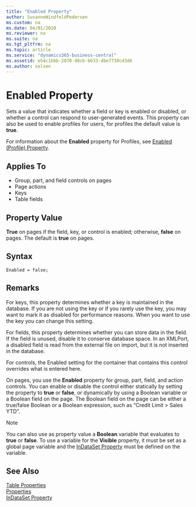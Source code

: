 ```yaml
---
title: "Enabled Property"
author: SusanneWindfeldPedersen
ms.custom: na
ms.date: 04/01/2020
ms.reviewer: na
ms.suite: na
ms.tgt_pltfrm: na
ms.topic: article
ms.service: "dynamics365-business-central"
ms.assetid: e54c1bbb-2070-40cb-b633-4be7738cd3d6
ms.author: solsen
---
```


# Enabled Property
Sets a value that indicates whether a field or key is enabled or disabled, or whether a control can respond to user-generated events. This property can also be used to enable profiles for users, for profiles the default value is **true**.

For information about the **Enabled** property for Profiles, see [Enabled (Profile) Property](devenv-enabled-profile-property.md).

## Applies To  

- Group, part, and field controls on pages  
- Page actions  
- Keys  
- Table fields  

## Property Value  
 **True** on pages if the field, key, or control is enabled; otherwise, **false** on pages. The default is **true** on pages.  

## Syntax
```
Enabled = false;
```

## Remarks  
 For keys, this property determines whether a key is maintained in the database. If you are not using the key or if you rarely use the key, you may want to mark it as disabled for performance reasons. When you want to use the key you can change this setting.  

 For fields, this property determines whether you can store data in the field. If the field is unused, disable it to conserve database space. In an XMLPort, a disabled field is read from the external file on import, but it is not inserted in the database.  

 For controls, the Enabled setting for the container that contains this control overrides what is entered here.  

 On pages, you use the **Enabled** property for group, part, field, and action controls. You can enable or disable the control either statically by setting the property to **true** or **false**, or dynamically by using a Boolean variable or a Boolean field on the page. The Boolean field on the page can be either a true/false Boolean or a Boolean expression, such as “Credit Limit > Sales YTD”.  

> [!NOTE]  
>  You can also use as property value a **Boolean** variable that evaluates to **true** or **false**. To use a variable for the **Visible** property, it must be set as a global page variable and the [InDataSet Property](devenv-indataset-property.md) must be defined on the variable.   


## See Also  
[Table Properties](devenv-table-properties.md)  
[Properties](devenv-properties.md)  
[InDataSet Property](devenv-indataset-property.md)
